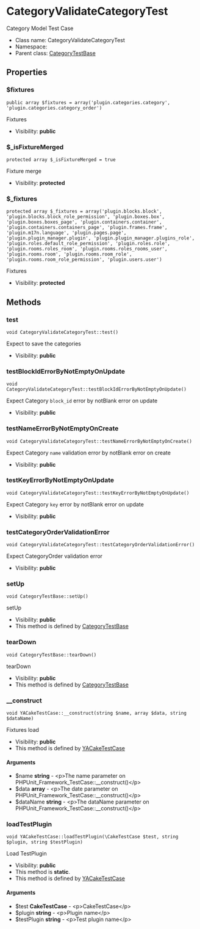 CategoryValidateCategoryTest
===============

Category Model Test Case




* Class name: CategoryValidateCategoryTest
* Namespace: 
* Parent class: [CategoryTestBase](CategoryTestBase.md)





Properties
----------


### $fixtures

    public array $fixtures = array('plugin.categories.category', 'plugin.categories.category_order')

Fixtures



* Visibility: **public**


### $_isFixtureMerged

    protected array $_isFixtureMerged = true

Fixture merge



* Visibility: **protected**


### $_fixtures

    protected array $_fixtures = array('plugin.blocks.block', 'plugin.blocks.block_role_permission', 'plugin.boxes.box', 'plugin.boxes.boxes_page', 'plugin.containers.container', 'plugin.containers.containers_page', 'plugin.frames.frame', 'plugin.m17n.language', 'plugin.pages.page', 'plugin.plugin_manager.plugin', 'plugin.plugin_manager.plugins_role', 'plugin.roles.default_role_permission', 'plugin.roles.role', 'plugin.rooms.roles_room', 'plugin.rooms.roles_rooms_user', 'plugin.rooms.room', 'plugin.rooms.room_role', 'plugin.rooms.room_role_permission', 'plugin.users.user')

Fixtures



* Visibility: **protected**


Methods
-------


### test

    void CategoryValidateCategoryTest::test()

Expect to save the categories



* Visibility: **public**




### testBlockIdErrorByNotEmptyOnUpdate

    void CategoryValidateCategoryTest::testBlockIdErrorByNotEmptyOnUpdate()

Expect Category `block_id` error by notBlank error on update



* Visibility: **public**




### testNameErrorByNotEmptyOnCreate

    void CategoryValidateCategoryTest::testNameErrorByNotEmptyOnCreate()

Expect Category `name` validation error by notBlank error on create



* Visibility: **public**




### testKeyErrorByNotEmptyOnUpdate

    void CategoryValidateCategoryTest::testKeyErrorByNotEmptyOnUpdate()

Expect Category `key` error by notBlank error on update



* Visibility: **public**




### testCategoryOrderValidationError

    void CategoryValidateCategoryTest::testCategoryOrderValidationError()

Expect CategoryOrder validation error



* Visibility: **public**




### setUp

    void CategoryTestBase::setUp()

setUp



* Visibility: **public**
* This method is defined by [CategoryTestBase](CategoryTestBase.md)




### tearDown

    void CategoryTestBase::tearDown()

tearDown



* Visibility: **public**
* This method is defined by [CategoryTestBase](CategoryTestBase.md)




### __construct

    void YACakeTestCase::__construct(string $name, array $data, string $dataName)

Fixtures load



* Visibility: **public**
* This method is defined by [YACakeTestCase](YACakeTestCase.md)


#### Arguments
* $name **string** - &lt;p&gt;The name parameter on PHPUnit_Framework_TestCase::__construct()&lt;/p&gt;
* $data **array** - &lt;p&gt;The date parameter on PHPUnit_Framework_TestCase::__construct()&lt;/p&gt;
* $dataName **string** - &lt;p&gt;The dataName parameter on PHPUnit_Framework_TestCase::__construct()&lt;/p&gt;



### loadTestPlugin

    void YACakeTestCase::loadTestPlugin(\CakeTestCase $test, string $plugin, string $testPlugin)

Load TestPlugin



* Visibility: **public**
* This method is **static**.
* This method is defined by [YACakeTestCase](YACakeTestCase.md)


#### Arguments
* $test **CakeTestCase** - &lt;p&gt;CakeTestCase&lt;/p&gt;
* $plugin **string** - &lt;p&gt;Plugin name&lt;/p&gt;
* $testPlugin **string** - &lt;p&gt;Test plugin name&lt;/p&gt;


